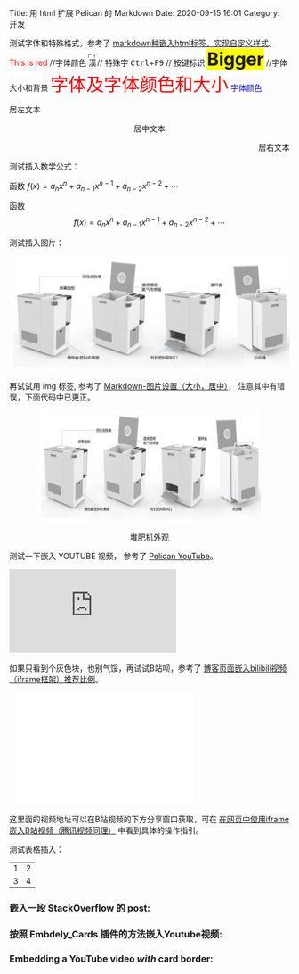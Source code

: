 Title: 用 html 扩展 Pelican 的 Markdown
Date: 2020-09-15 16:01
Category: 开发

测试字体和特殊格式，参考了 [markdown种嵌入html标签，实现自定义样式](https://my.oschina.net/u/4404259/blog/3330517)。
<span style='color:red'>This is red</span> //字体颜色 <ruby> 漢 <rt> ㄏㄢˋ </rt> </ruby> // 特殊字 <kbd>Ctrl</kbd>+<kbd>F9</kbd> // 按键标识 <span style="font-size:2rem; background:yellow;">**Bigger**</span> //字体大小和背景 <font face="微软雅黑" color="red" size="6">字体及字体颜色和大小</font> <font color="#0000ff">字体颜色</font> <p align="left">居左文本</p> <p align="center">居中文本</p> <p align="right">居右文本</p>

测试插入数学公式：

函数 ${f(x)=a_nx^n+a_{n-1}x^{n-1}+a_{n-2}x^{n-2}}+\cdots$

函数 $${f(x)=a_nx^n+a_{n-1}x^{n-1}+a_{n-2}x^{n-2}}+\cdots \tag{1.1}$$



测试插入图片：

![堆肥机外观](../images/20200916堆肥机.png)

再试试用 img 标签, 参考了 [Markdown-图片设置（大小，居中）](https://blog.csdn.net/qq_35451572/article/details/79443467)， 注意其中有错误，下面代码中已更正。
<div align="center">
  <img src="https://github.com/htsong/PelicanBlog/blob/master/content/business/20200916%E5%A0%86%E8%82%A5%E6%9C%BA.png?raw=true" 
       width = "400" height = "200" />
  <p align="center">堆肥机外观</p>
</div>

测试一下嵌入 YOUTUBE 视频， 参考了 [Pelican YouTube](https://github.com/kura/pelican_youtube/tree/407b97b49112345ea3dfe76f1a5ae41586c4ffb1)。
<div class="youtube youtube-16x9">
<iframe src="https://www.youtube.com/embed/VIDEO_ID" allowfullscreen seamless frameBorder="0"></iframe>
</div>

如果只看到个灰色块，也别气馁，再试试B站呗，参考了 [博客页面嵌入bilibili视频（iframe框架）推荐比例](https://www.deeplearn.site/daily-life/85.html)。
<iframe src="//player.bilibili.com/player.html?aid=370583020&page=1"  
  scrolling="no" border="0" frameborder="no" framespacing="0" allowfullscreen="true" 
  style="width:330px; height:200px"> 
</iframe>

这里面的视频地址可以在B站视频的下方分享窗口获取，可在 [在网页中使用iframe嵌入B站视频（腾讯视频同理）](https://blog.csdn.net/DSH964/article/details/80961598) 中看到具体的操作指引。

测试表格插入：
<table> 
  <tr> <td>1</td> <td>2</td> </tr> 
  <tr> <td>3</td> <td>4</td> </tr>
</table>

<h3> 嵌入一段 StackOverflow 的 post: </h3>
<p>
   <a class=embedly-card data-card-chrome=0 href=http://physics.stackexchange.com/questions/5265/cooling-a-cup-of-coffee-with-help-of-a-spoon></a> 
   <script>
            !function(a){
                var b="embedly-platform",c="script";
                if(!a.getElementById(b)){
                    var d=a.createElement(c);
                    d.id=b;
                    d.src=("https:"===document.location.protocol?"https":"http")+"://cdn.embedly.com/widgets/platform.js";
                    var e=document.getElementsByTagName(c)[0];e.parentNode.insertBefore(d,e)}
                }(document);
   </script> 
</p> 

### 按照 Embdely_Cards 插件的方法嵌入Youtube视频:
<h3>Embedding a YouTube video <em>with</em> card border:</h3>
<p>
  <a class=embedly-card data-card-chrome=1 href="https://www.youtube.com/watch?v=E43-CfukEgs"></a>
  <script>
            !function(a){
                var b="embedly-platform",c="script";
                if(!a.getElementById(b)){
                    var d=a.createElement(c);
                    d.id=b;
                    d.src=("https:"===document.location.protocol?"https":"http")+"://cdn.embedly.com/widgets/platform.js";
                    var e=document.getElementsByTagName(c)[0];e.parentNode.insertBefore(d,e)}
                }(document);
   </script> 
</p> 

